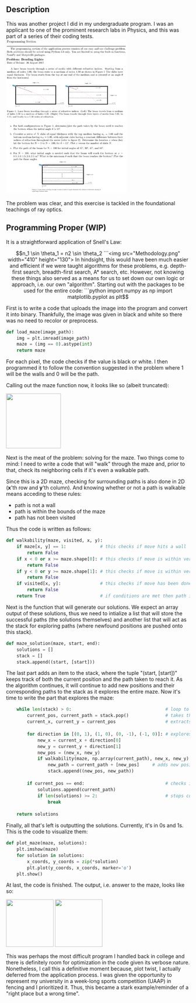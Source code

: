 <h2>Description</h2>
This was another project I did in my undergraduate program. I was an applicant to one of the prominent research labs in Physics, and this was part of a series of their coding tests.<br/>
<kbd>
<img src="Py_Refraction_Problem_Statement.png" width="330" height="420">
</kbd>
<br/>
<br/>
The problem was clear, and this exercise is tackled in the foundational teachings of ray optics.

<h2>Programming Proper (WIP)</h2>
It is a straightforward application of Snell's Law:

```math
n_1 \sin \theta_1 = n2 \sin \theta_2
```<img src="Methodology.png" width="410" height="130">

In hindsight, this would have been much easier and efficient if we were taught algorithms for these problems, e.g. depth-first search, breadth-first search, A* search, etc. However, not knowing these things also served as a means for us to set down our own logic or approach, i.e. our own "algorithm".

Starting out with the packages to be used for the entire code:

```python
import numpy as np
import matplotlib.pyplot as plt
```

First is to write a code that uploads the image into the program and convert it into binary. Thankfully, the image was given in black and white so there was no need to recolor or preprocess.

```python
def load_maze(image_path):
    img = plt.imread(image_path)
    maze = (img == 0).astype(int)
    return maze
```

For each pixel, the code checks if the value is black or white. I then programmed it to follow the convention suggested in the problem where 1 will be the walls and 0 will be the path.

Calling out the maze function now, it looks like so (albeit truncated):

<img src="Binary Maze Array.png" width="150" height="150">

Next is the meat of the problem: solving for the maze. Two things come to mind: I need to write a code that will "walk" through the maze and, prior to that, check its neighboring cells if it's even a walkable path.

Since this is a 2D maze, checking for surrounding paths is also done in 2D (**x**'th row and **y**'th column). And knowing whether or not a path is walkable means acceding to these rules:

- path is not a wall
- path is within the bounds of the maze
- path has not been visited

Thus the code is written as follows:

```python
def walkability(maze, visited, x, y):
    if maze[x, y] == 1:             # this checks if move hits a wall
        return False
    if x < 0 or x >= maze.shape[0]: # this checks if move is within vertical bounds
        return False
    if y < 0 or y >= maze.shape[1]: # this checks if move is within vertical bounds
        return False
    if visited[x, y]:               # this checks if move has been done
        return False
    return True                     # if conditions are met then path is walkable
```

Next is the function that will generate our solutions. We expect an array output of these solutions, thus we need to intialize a list that will store the successful paths (the solutions themselves) and another list that will act as the stack for exploring paths (where newfound positions are pushed onto this stack).

```python
def maze_solution(maze, start, end):
    solutions = []
    stack = []
    stack.append((start, [start]))
```

The last part adds an item to the stack, where the tuple "(start, [start])" keeps track of both the current position and the path taken to reach it. As the algorithm continues, it will continue to add new positions and their corresponding paths to the stack as it explores the entire maze. Now it's time to write the part that explores the maze:

```python
    while len(stack) > 0:                                    # loop to continue exploring while there are still paths to explore
        current_pos, current_path = stack.pop()              # takes the last position and its path from the stack
        current_x, current_y = current_pos                   # extracts the current x and y coordinates

        for direction in [(0, 1), (1, 0), (0, -1), (-1, 0)]: # explores all possible directions from current position
            new_x = current_x + direction[0]
            new_y = current_y + direction[1]
            new_pos = (new_x, new_y)
            if walkability(maze, np.array(current_path), new_x, new_y):
                new_path = current_path + [new_pos]     # adds new position and its path to the stack
                stack.append((new_pos, new_path))

        if current_pos == end:                               # checks if end of the maze has been reached
            solutions.append(current_path)
            if len(solutions) >= 2:                          # stops code at 2 solutions as per the problem statement
                break

    return solutions
```
Finally, all that's left is outputting the solutions. Currently, it's in 0s and 1s. This is the code to visualize them:

```python
def plot_maze(maze, solutions):
    plt.imshow(maze)
    for solution in solutions:
        x_coords, y_coords = zip(*solution)
        plt.plot(y_coords, x_coords, marker='o')
    plt.show()
```

At last, the code is finished. The output, i.e. answer to the maze, looks like so:

<img src="Solution_1.png" width="130" height="130">
<img src="Solution_2.png" width="130" height="130">

This was perhaps the most difficult program I handled back in college and there is definitely room for optimization in the code given its verbose nature. Nonetheless, I call this a definitive moment because, plot twist, I actually deferred from the application process. I was given the opportunity to represent my university in a week-long sports competition (UAAP) in fencing and I prioritized it. Thus, this became a stark example/reminder of a "right place but a wrong time".
